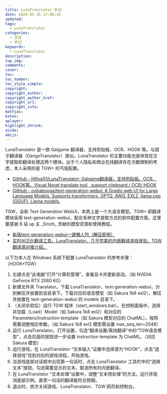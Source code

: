 ```yaml
---
title: LunaTranslator 杂记
date: 2024-05-26 17:08:32
updated:
tags:
  - LunaTranslator
categories:
  - 沉淀
  - 手记
keywords:
  - LunaTranslator
description:
top_img:
comments:
cover:
toc:
toc_number:
toc_style_simple:
copyright:
copyright_author:
copyright_author_href:
copyright_url:
copyright_info:
mathjax:
katex:
aplayer:
highlight_shrink:
aside:
abcjs:
---
```

LunaTranslator 是一款 Galgame 翻译器，支持剪贴板、OCR、HOOK 等。与团子翻译器（DangoTranslator）类似，LunaTranslator 的主要功能也是体现在文字提取和翻译处理这两个模块。出于个人隐私和商业在线翻译存在次数限制的考虑，本人采用的是 TGW+ 的丐版配置。

- [GitHub - HIllya51/LunaTranslator: Galgame翻译器，支持剪贴板、OCR、HOOK等。Visual Novel translate tool , support clipboard / OCR/ HOOK](https://github.com/HIllya51/LunaTranslator)
- [GitHub - oobabooga/text-generation-webui: A Gradio web UI for Large Language Models. Supports transformers, GPTQ, AWQ, EXL2, llama.cpp (GGUF), Llama models.](https://github.com/oobabooga/text-generation-webui)

TGW，全称 Text Generation WebUI，本质上是一个大语言模型。TGW+ 即翻译模块采用 text-generation-webui，配合多种文字提取方式的软件配置方案。这里要感谢 B 站 up 主 \_Smzh\_ 贡献的模型资源和使用教程。

- [新版text-generation-webui一键懒人包（解压即用）](https://www.bilibili.com/video/BV1Te411U7me/?share_source=copy_web&vd_source=b35357ac0ea0f85de9853e12d095f019)
- [实时AI汉化翻译工具，LunaTranslator，几乎完美的内嵌翻译游戏体验，TGW翻译源对接介绍。](https://www.bilibili.com/video/BV1au4m1A7g7/?share_source=copy_web&vd_source=b35357ac0ea0f85de9853e12d095f019)

以下为本人在 Windows 系统下配置 LunaTranslator 的参考步骤：（HOOK+TGW）
1. 右键点击“此电脑”打开“计算机管理”，查看显卡并更新驱动。（如 NVIDIA GeForce RTX 2060 6G）
2. 新建文件夹 Translator。下载 LunaTranslator、text-generation-webui，分别解压并放置到该目录下。下载对应的语言模型（如 Sakura 1b8 exl2），解压并放置在 text-generation-webui 的 models 目录下。
3. （关闭杀软后）运行 TGW 程序（start_windows.bat）。在控制面版中，选择并加载（Load）Model（如 Sakura 1b8 exl2）和对应的 Parameters/Instruction template（如 Sakura 模型对应的 ChatML）。按照需要调整相应参数。（如 Sakura 1b8 exl2 模型需设置 max_seq_len=2048）
4. 运行 LunaTranslator。打开设置，勾选“翻译设置/离线翻译”中的“TGW语言模型”，点击后面的按钮进一步设置 instruction template 为 ChatML。（对应 Sakura 模型）
5. 运行游戏，在 LunaTranslator “文本输入”设置中选择源为“HOOK”，点击“选择游戏”找到对应的游戏进程。开始游戏。
6. 当游戏底部对话框中出现第一句话时，点击 LunaTranslator 工具栏中的“选择文本”按钮，勾选需要显示的文本，取消所有的内嵌翻译。
7. 在 LunaTranslator “文本处理”设置中，调整“文本预处理”的方法，运行并观测底部示例，直至一句话的翻译能符合预期。
8. 退出时，依次关闭游戏、LunaTranslator、TGW 网页和控制台。
